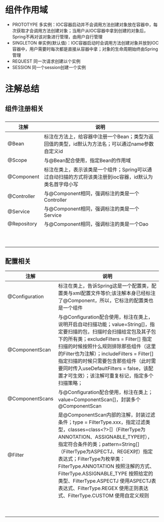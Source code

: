 # 组件作用域

- PROTOTYPE 多实例：IOC容器启动并不会调用方法创建对象放在容器中，每次获取才会调用方法创建对象；当用户从IOC容器中拿到创建的对象后，Spring不再对该对象进行管理，由用户自行管理
- SINGLETON 单实例(默认值)：IOC容器启动时会调用方法创建对象并放到IOC容器中，用户需要时每次都是直接从容器中拿；对象的生命周期始终由Spring管理
- REQUEST   同一次请求创建以个实例
- SESSION   同一个session创建一个实例



# 注解总结

## 组件注册相关

## 

| 注解        | 说明                                                         |
| ----------- | ------------------------------------------------------------ |
| @Bean       | 标注在方法上，给容器中注册一个Bean；类型为返回值的类型，id默认为方法名；可以通过name参数自定义id |
| @Scope      | 与@Bean配合使用，指定Bean的作用域                            |
| @Component  | 标注在类上，表示该类是一个组件；Spring可以通过自动扫描的方式将该类注册到ioc容器，id默认为类名首字母小写 |
| @Controller | 与@Component相同，强调标注的类是一个Controller               |
| @Service    | 与@Component相同，强调标注的类是一个Service                  |
| @Repository | 与@Component相同，强调标注的类是一个Dao                      |
|             |                                                              |
|             |                                                              |
|             |                                                              |
|             |                                                              |
|             |                                                              |
|             |                                                              |
|             |                                                              |
|             |                                                              |
|             |                                                              |
|             |                                                              |

## 配置相关

| 注解            | 说明                                                         |
| --------------- | ------------------------------------------------------------ |
| @Configuration  | 标注在类上，告诉Spring这是一个配置类，配置类与xml配置文件等价;该注解本身已经标注了@Component，所以，它标注的配置类也是一个组件 |
| @ComponentScan  | 与@Configuration配合使用，标注在类上，说明开启自动扫描功能；value=String[]，指定要扫描的包，扫描时会扫描给定包及其子包下的所有类；excludeFilters = Filter[] 指定扫描的时候按照什么规则排除那些组件（这里的Filter也为注解）；includeFilters = Filter[] 指定扫描的时候只需要包含那些组件（此时需要同时传入useDefaultFilters = false，该配置才可生效）；该注解可重复标记，指定多个扫描策略； |
| @ComponentScans | 与@Configuration配合使用，标注在类上；value=ComponentScan[]，封装多个@ComponentScan |
| @Filter         | 是@ComponentScan内部的注解，封装过滤条件；type = FilterType.xxx，指定过滤类型，classes=class<?>[]（FilterType为ANNOTATION、ASSIGNABLE_TYPE时）， 指定符合条件的类；pattern=String[]（FilterType为ASPECTJ、REGEX时）指定表达式；FilterType为枚举类：FilterType.ANNOTATION 按照注解的方式、FilterType.ASSIGNABLE_TYPE 按照给定的类型、FilterType.ASPECTJ 使用ASPECTJ表表达式、FilterType.REGEX 使用正则表达式、FilterType.CUSTOM 使用自定义规则 |
|                 |                                                              |
|                 |                                                              |
|                 |                                                              |
|                 |                                                              |
|                 |                                                              |
|                 |                                                              |
|                 |                                                              |
|                 |                                                              |
|                 |                                                              |

